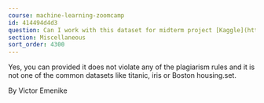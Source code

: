 ```yaml
---
course: machine-learning-zoomcamp
id: 414494d4d3
question: Can I work with this dataset for midterm project [Kaggle](https://www.kaggle.com/datasets/kapoorprakhar/cardio-health-risk-assessment-dataset?)
section: Miscellaneous
sort_order: 4300
---
```


Yes, you can provided it does not violate any of the plagiarism rules and it is not one of the common datasets like titanic, iris or Boston housing.set.

By Victor Emenike

